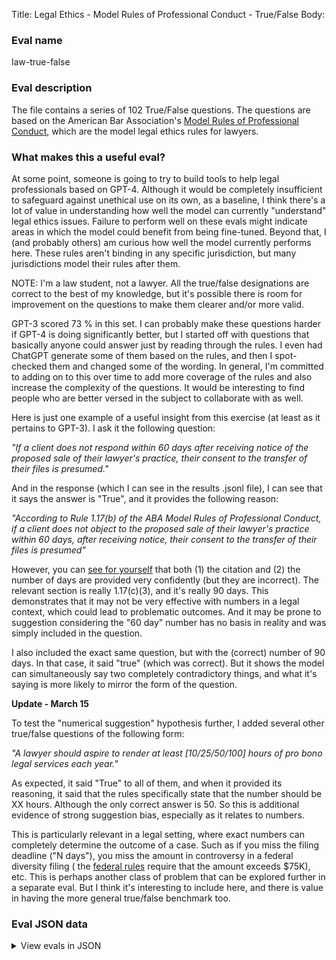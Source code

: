 Title: Legal Ethics - Model Rules of Professional Conduct - True/False
Body:

### Eval name

law-true-false

### Eval description

The file contains a series of 102 True/False questions. The questions are based on the American Bar
Association's [Model Rules of Professional Conduct](https://www.americanbar.org/groups/professional_responsibility/publications/model_rules_of_professional_conduct/model_rules_of_professional_conduct_table_of_contents/),
which are the model legal ethics rules for lawyers.

### What makes this a useful eval?

At some point, someone is going to try to build tools to help legal professionals based on GPT-4. Although it would be
completely insufficient to safeguard against unethical use on its own, as a baseline, I think there's a lot of value in
understanding how well the model can currently "understand" legal ethics issues. Failure to perform well on these evals
might indicate areas in which the model could benefit from being fine-tuned. Beyond that, I (and probably others) am
curious how well the model currently performs here. These rules aren't binding in any specific jurisdiction, but many
jurisdictions model their rules after them.

NOTE: I'm a law student, not a lawyer. All the true/false designations are correct to the best of my knowledge, but
it's possible there is room for improvement on the questions to make them clearer and/or more valid.

GPT-3 scored 73 % in this set. I can probably make these questions harder if GPT-4 is doing significantly better, but I
started off with questions that basically anyone could answer just by reading through the rules. I even had ChatGPT
generate some of them based on the rules, and then I spot-checked them and changed some of the wording. In general, I'm
committed to adding on to this over time to add more coverage of the rules and also increase the complexity of the
questions. It would be interesting to find people who are better versed in the subject to collaborate with as
well.

Here is just one example of a useful insight from this exercise (at least as it pertains to GPT-3). I ask it the
following question:

_"If a client does not respond within 60 days after receiving notice of the proposed sale of their lawyer's practice,
their consent to the transfer of their files is presumed."_

And in the response (which I can see in the results .jsonl file), I can see that it says the answer is "True", and it
provides the following reason:

_"According to Rule 1.17(b) of the ABA Model Rules of Professional Conduct, if a client does not object to the proposed
sale of their lawyer's practice within 60 days, after receiving notice, their consent to the transfer of their files is
presumed"_

However, you
can [see for yourself](https://www.americanbar.org/groups/professional_responsibility/publications/model_rules_of_professional_conduct/rule_1_17_sale_of_law_practice/)
that both (1) the citation and (2) the number of days are provided very confidently (but they are incorrect). The
relevant section is really 1.17(c)(3), and it's really 90 days. This demonstrates that it may not be very effective with
numbers in a legal context, which could lead to problematic outcomes. And it may be prone to suggestion considering
the "60 day" number has no basis in reality and was simply included in the question.

I also included the exact same question, but with the (correct) number of 90 days. In that case, it said "true" (which
was correct). But it shows the model can simultaneously say two completely contradictory things, and what it's saying is
more likely to mirror the form of the question.

**Update - March 15**

To test the "numerical suggestion" hypothesis further, I added several other true/false questions of the following form:

_"A lawyer should aspire to render at least [10/25/50/100] hours of pro bono legal services each year."_

As expected, it said "True" to all of them, and when it provided its reasoning, it said that the rules specifically
state that the number should be XX hours. Although the only correct answer is 50. So this is additional evidence of
strong suggestion bias, especially as it relates to numbers.

This is particularly relevant in a legal setting, where exact numbers can completely determine the outcome of a case.
Such as if you miss the filing deadline ("N days"), you miss the amount in controversy in a federal diversity filing (
the [federal rules](https://www.law.cornell.edu/uscode/text/28/1332) require that the amount exceeds $75K), etc. This is
perhaps another class of problem that can be explored further in a separate eval. But I think it's interesting to
include here, and there is value in having the more general true/false benchmark too.

### Eval JSON data

<details>

  <summary>View evals in JSON</summary>

### Eval

  ```jsonl

{"input": [{"role": "system", "content": "You are LawStudentGPT. Answer the following True/False question according to the ABA Model Rules of Professional Conduct."}, {"role": "user", "content": "A lawyer with general experience not considered competent to handle a case involving a specialized field of law."}], "ideal": "False"}

{"input": [{"role": "system", "content": "You are LawStudentGPT. Answer the following True/False question according to the ABA Model Rules of Professional Conduct."}, {"role": "user", "content": "Newly admitted lawyers cannot be as competent as practitioners with long experience."}], "ideal": "False"}

{"input": [{"role": "system", "content": "You are LawStudentGPT. Answer the following True/False question according to the ABA Model Rules of Professional Conduct."}, {"role": "user", "content": "In an emergency, a lawyer is allowed to provide assistance in a matter even if they do not have the ordinarily required skill."}], "ideal": "True"}

{"input": [{"role": "system", "content": "You are LawStudentGPT. Answer the following True/False question according to the ABA Model Rules of Professional Conduct."}, {"role": "user", "content": "A lawyer must always prepare for legal problems with which they are not familiar by seeking special training."}], "ideal": "False"}

{"input": [{"role": "system", "content": "You are LawStudentGPT. Answer the following True/False question according to the ABA Model Rules of Professional Conduct."}, {"role": "user", "content": "A lawyer cannot accept representation if they do not currently possess the required level of competence."}], "ideal": "False"}

  ```

</details>


